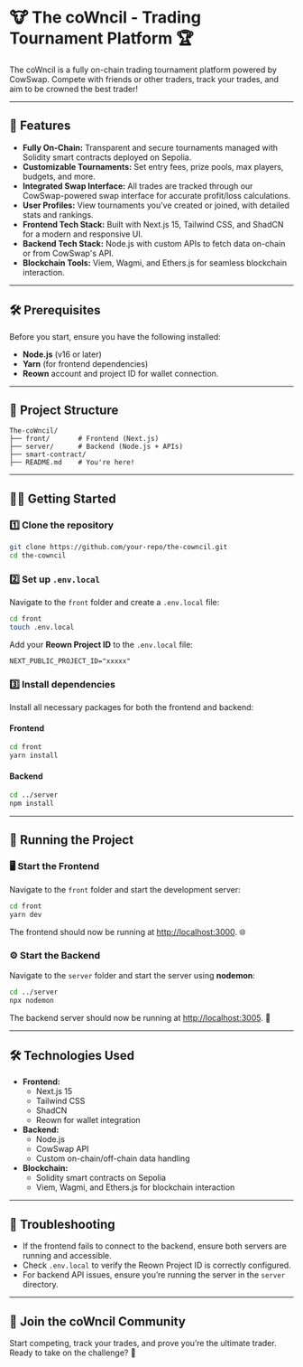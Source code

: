 # 🐮 The coWncil - Trading Tournament Platform 🏆

The coWncil is a fully on-chain trading tournament platform powered by CowSwap. Compete with friends or other traders, track your trades, and aim to be crowned the best trader!

---

## 🚀 Features

- **Fully On-Chain:** Transparent and secure tournaments managed with Solidity smart contracts deployed on Sepolia.
- **Customizable Tournaments:** Set entry fees, prize pools, max players, budgets, and more.
- **Integrated Swap Interface:** All trades are tracked through our CowSwap-powered swap interface for accurate profit/loss calculations.
- **User Profiles:** View tournaments you've created or joined, with detailed stats and rankings.
- **Frontend Tech Stack:** Built with Next.js 15, Tailwind CSS, and ShadCN for a modern and responsive UI.
- **Backend Tech Stack:** Node.js with custom APIs to fetch data on-chain or from CowSwap's API.
- **Blockchain Tools:** Viem, Wagmi, and Ethers.js for seamless blockchain interaction.

---

## 🛠️ Prerequisites

Before you start, ensure you have the following installed:

- **Node.js** (v16 or later)
- **Yarn** (for frontend dependencies)
- **Reown** account and project ID for wallet connection.

---

## 📂 Project Structure

```
The-coWncil/
├── front/       # Frontend (Next.js)
├── server/      # Backend (Node.js + APIs)
├── smart-contract/
├── README.md    # You're here!
```

---

## 🧑‍💻 Getting Started

### 1️⃣ Clone the repository

```bash
git clone https://github.com/your-repo/the-cowncil.git
cd the-cowncil
```

### 2️⃣ Set up `.env.local`

Navigate to the `front` folder and create a `.env.local` file:

```bash
cd front
touch .env.local
```

Add your **Reown Project ID** to the `.env.local` file:

```
NEXT_PUBLIC_PROJECT_ID="xxxxx"
```

### 3️⃣ Install dependencies

Install all necessary packages for both the frontend and backend:

#### Frontend

```bash
cd front
yarn install
```

#### Backend

```bash
cd ../server
npm install
```

---

## 🚦 Running the Project

### 🖥️ Start the Frontend

Navigate to the `front` folder and start the development server:

```bash
cd front
yarn dev
```

The frontend should now be running at [http://localhost:3000](http://localhost:3000). 🌐

### ⚙️ Start the Backend

Navigate to the `server` folder and start the server using **nodemon**:

```bash
cd ../server
npx nodemon
```

The backend server should now be running at [http://localhost:3005](http://localhost:3005). 🚀

---

## 🛠️ Technologies Used

- **Frontend:**
  - Next.js 15
  - Tailwind CSS
  - ShadCN
  - Reown for wallet integration
- **Backend:**
  - Node.js
  - CowSwap API
  - Custom on-chain/off-chain data handling
- **Blockchain:**
  - Solidity smart contracts on Sepolia
  - Viem, Wagmi, and Ethers.js for blockchain interaction

---

## 🐞 Troubleshooting

- If the frontend fails to connect to the backend, ensure both servers are running and accessible.
- Check `.env.local` to verify the Reown Project ID is correctly configured.
- For backend API issues, ensure you’re running the server in the `server` directory.

---

## 🐄 Join the coWncil Community

Start competing, track your trades, and prove you’re the ultimate trader. Ready to take on the challenge? 🚀

